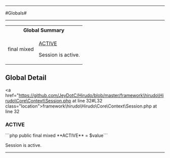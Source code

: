 - - -

#Globals#

- - -

<table id="summary_global" class="title">
<tr><th colspan="2" class="title">Global Summary</th></tr>
<tr>
<td class="nx">final  mixed</td>
<td class="description"><p class="name"><a href="#ACTIVE">ACTIVE</a></p><p class="description">Session is active.</p></td>
</tr>
</table>

<h2 id="detail_global">Global Detail</h2>

<a href="https://github.com/JeyDotC/Hirudo/blob/master/framework\hirudo\Hirudo\Core\Context\Session.php at line 32#L32 class="location">framework\hirudo\Hirudo\Core\Context\Session.php at line 32</a>

<h3 id="ACTIVE">ACTIVE</h3>
```php
public final  mixed **ACTIVE** = $value```
<div class="details">
<p>Session is active.</p>
</div>

- - -

